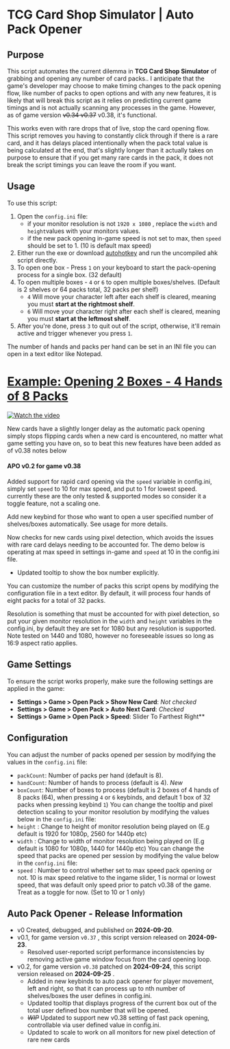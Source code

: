# TCG Card Shop Simulator | Auto Pack Opener

## Purpose
This script automates the current dilemma in **TCG Card Shop Simulator** of grabbing and opening any number of card packs.. I anticipate that the game's developer may choose to make timing changes to the pack opening flow, like number of packs to open options and with any new features, it is likely that will break this script as it relies on predicting current game timings and is not actually scanning any processes in the game. However, as of game version ~~v0.34 v0.37~~ v0.38, it's functional.

This works even with rare drops that of live, stop the card opening flow. This script removes you having to constantly click through if there is a rare card, and it has delays placed intentionally when the pack total value is being calculated at the end, that's slightly longer than it actually takes on purpose to ensure that if you get many rare cards in the pack, it does not break the script timings you can leave the room if you want. 

## Usage
To use this script:
1. Open the `config.ini` file:
   - if your monitor resolution is not `1920 x 1080` , replace the `width` and `height`values with your monitors values.
   - if the new pack opening in-game speed is not set to max, then `speed` should be set to 1. (10 is default max speed)
2. Either run the exe or download [autohotkey](https://www.autohotkey.com/) and run the uncompiled ahk script directly.
3. To open one box - Press `1` on your keyboard to start the pack-opening process for a single box. (32 default)
3. To open multiple boxes - `4` or `6` to open multiple boxes/shelves. (Default is 2 shelves or 64 packs total, 32 packs per shelf)
   - `4` Will move your character left after each shelf is cleared, meaning you must **start at the rightmost shelf**.
   - `6` Will move your character right after each shelf is cleared, meaning you must **start at the leftmost shelf**.
4. After you're done, press `3` to quit out of the script, otherwise, it'll remain active and trigger whenever you press `1`.

The number of hands and packs per hand can be set in an INI file you can open in a text editor like Notepad.
# [Example: Opening 2 Boxes - 4 Hands of 8 Packs](https://youtu.be/yAKYqAP0y3w)
[![Watch the video](https://img.youtube.com/vi/G3QEsq1QnkQ/maxresdefault.jpg)](https://youtu.be/yAKYqAP0y3w)


New cards have a slightly longer delay as the automatic pack opening simply stops flipping cards when a new card is encountered, no matter what game setting you have on, so to beat this new features have been added as of v0.38 notes below

#### APO v0.2 for game v0.38

Added support for rapid card opening via the `speed` variable in config.ini, simply set `speed` to 10 for max speed, and put to 1 for lowest speed. currently these are the only tested & supported modes so consider it a toggle feature, not a scaling one.

Add new keybind for those who want to open a user specified number of shelves/boxes automatically. See usage for more details.

Now checks for new cards using pixel detection, which avoids the issues with rare card delays needing to be accounted for. The demo below is operating at max speed in settings in-game and `speed` at 10 in the config.ini file.
   - Updated tooltip to show the box number explicitly.
    
You can customize the number of packs this script opens by modifying the configuration file in a text editor. By default, it will process four hands of eight packs for a total of 32 packs.

Resolution is something that must be accounted for with pixel detection, so put your given monitor resolution in the `width` and `height` variables in the config.ini, by default they are set for 1080 but any resolution is supported. Note tested on 1440 and 1080, however no foreseeable issues so long as 16:9 aspect ratio applies.

## Game Settings
To ensure the script works properly, make sure the following settings are applied in the game:

- **Settings > Game > Open Pack > Show New Card**: *Not checked*
- **Settings > Game > Open Pack > Auto Next Card**: *Checked*
- **Settings > Game > Open Pack > Speed**: Slider To Farthest Right**  

## Configuration
You can adjust the number of packs opened per session by modifying the values in the `config.ini` file:
- `packCount`: Number of packs per hand (default is 8).
- `handCount`: Number of hands to process (default is 4).
_*New*_
- `boxCount`: Number of boxes to process (default is 2 boxes of 4 hands of 8 packs (64), when pressing `4` or `6` keybinds, and default 1 box of 32 packs when pressing  keybind `1`)
You can change the tooltip and pixel detection scaling to your monitor resolution by modifying the values below in the `config.ini` file:
- `height` : Change to height of monitor resolution being played on (E.g default is 1920 for 1080p, 2560 for 1440p etc)
- `width` : Change to width of monitor resolution being played on (E.g default is 1080 for 1080p, 1440 for 1440p etc)
You can change the speed that packs are opened per session by modifying the value below in the `config.ini` file:
- `speed` : Number to control whether set to max speed pack opening or not. 10 is max speed relative to the ingame slider, 1 is normal or lowest speed, that was default only speed prior to patch v0.38 of the game. Treat as a toggle for now. (Set to 10 or 1 only)

## Auto Pack Opener - Release Information
- v0 Created, debugged, and published on **2024-09-20**.
- v0.1, for game version `v0.37` , this script version released on **2024-09-23**.
   - Resolved user-reported script performance inconsistencies by removing active game window focus from the card opening loop.
- v0.2, for game version `v0.38` patched on **2024-09-24**, this script version released on **2024-09-25** .
    - Added in new keybinds to auto pack opener for player movement, left and right, so that it can process up to nth number of shelves/boxes the user defines in config.ini.
    - Updated tooltip that displays progress of the current box out of the total user defined box number that will be opened.
    - ~~*WIP*~~ Updated to support new v0.38 setting of fast pack opening, controllable via user defined value in config.ini.
    - Updated to scale to work on all monitors for new pixel detection of rare new cards
   

